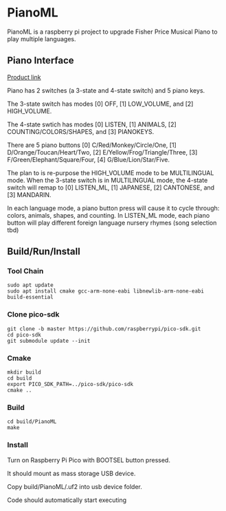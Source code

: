 # PianoML

PianoML is a raspberry pi project to upgrade Fisher Price Musical Piano to play multiple languages.

## Piano Interface

[Product link](https://www.fisher-price.com/en-us/product/deluxe-kick-play-piano-gym-fgg45)

Piano has 2 switches (a 3-state and 4-state switch) and 5 piano keys.

The 3-state switch has modes [0] OFF, [1] LOW_VOLUME, and [2] HIGH_VOLUME.

The 4-state swtich has modes [0] LISTEN, [1] ANIMALS, [2] COUNTING/COLORS/SHAPES, and [3] PIANOKEYS.

There are 5 piano buttons [0] C/Red/Monkey/Circle/One, [1] D/Orange/Toucan/Heart/Two, [2] E/Yellow/Frog/Triangle/Three, [3] F/Green/Elephant/Square/Four, [4] G/Blue/Lion/Star/Five.

The plan to is re-purpose the HIGH_VOLUME mode to be MULTILINGUAL mode. 
When the 3-state switch is in MULTILINGUAL mode, the 4-state switch will remap to [0] LISTEN_ML, [1] JAPANESE, [2] CANTONESE, and [3] MANDARIN.

In each language mode, a piano button press will cause it to cycle through: colors, animals, shapes, and counting.
In LISTEN_ML mode, each piano button will play different foreign language nursery rhymes (song selection tbd)

## Build/Run/Install

### Tool Chain

```
sudo apt update
sudo apt install cmake gcc-arm-none-eabi libnewlib-arm-none-eabi build-essential
```

### Clone pico-sdk

```
git clone -b master https://github.com/raspberrypi/pico-sdk.git
cd pico-sdk
git submodule update --init
```

### Cmake

```
mkdir build
cd build
export PICO_SDK_PATH=../pico-sdk/pico-sdk
cmake ..
```

### Build

```
cd build/PianoML
make
```

### Install

Turn on Raspberry Pi Pico with BOOTSEL button pressed.

It should mount as mass storage USB device.

Copy build/PianoML/<program>.uf2 into usb device folder.

Code should automatically start executing
